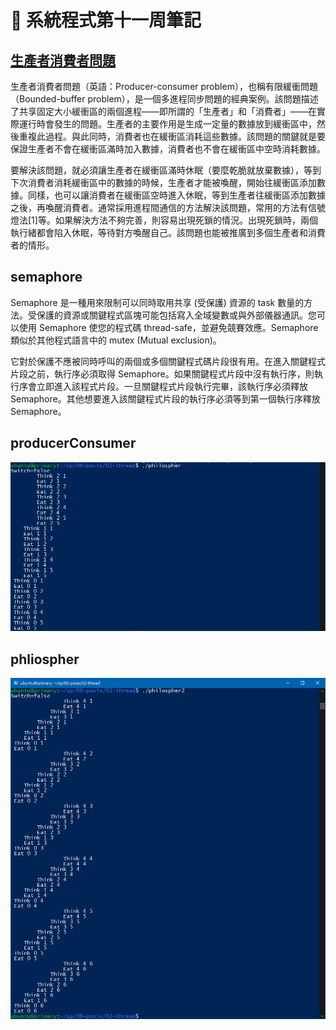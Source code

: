 # :memo: 系統程式第十一周筆記

## [生產者消費者問題](https://www.itread01.com/content/1544187007.html)
生產者消費者問題（英語：Producer-consumer problem），也稱有限緩衝問題（Bounded-buffer problem），是一個多進程同步問題的經典案例。該問題描述了共享固定大小緩衝區的兩個進程——即所謂的「生產者」和「消費者」——在實際運行時會發生的問題。生產者的主要作用是生成一定量的數據放到緩衝區中，然後重複此過程。與此同時，消費者也在緩衝區消耗這些數據。該問題的關鍵就是要保證生產者不會在緩衝區滿時加入數據，消費者也不會在緩衝區中空時消耗數據。

要解決該問題，就必須讓生產者在緩衝區滿時休眠（要麼乾脆就放棄數據），等到下次消費者消耗緩衝區中的數據的時候，生產者才能被喚醒，開始往緩衝區添加數據。同樣，也可以讓消費者在緩衝區空時進入休眠，等到生產者往緩衝區添加數據之後，再喚醒消費者。通常採用進程間通信的方法解決該問題，常用的方法有信號燈法[1]等。如果解決方法不夠完善，則容易出現死鎖的情況。出現死鎖時，兩個執行緒都會陷入休眠，等待對方喚醒自己。該問題也能被推廣到多個生產者和消費者的情形。
## semaphore
Semaphore 是一種用來限制可以同時取用共享 (受保護) 資源的 task 數量的方法。受保護的資源或關鍵程式區塊可能包括寫入全域變數或與外部儀器通訊。您可以使用 Semaphore 使您的程式碼 thread-safe，並避免競賽效應。Semaphore 類似於其他程式語言中的 mutex (Mutual exclusion)。

它對於保護不應被同時呼叫的兩個或多個關鍵程式碼片段很有用。在進入關鍵程式片段之前，執行序必須取得 Semaphore。如果關鍵程式片段中沒有執行序，則執行序會立即進入該程式片段。一旦關鍵程式片段執行完畢，該執行序必須釋放 Semaphore。其他想要進入該關鍵程式片段的執行序必須等到第一個執行序釋放 Semaphore。

## producerConsumer
<img src = 'pthread.PNG'>

## phliospher
<img src = 'pthread2.PNG'>